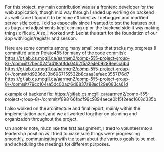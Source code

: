 For this project, my main contribution was as a frontend developer for the web application, though mid way through I ended up working on backend as well since I found it to be more efficient as I debugged and modified server side code. I did so especially since I wanted to test the features but as bugs and adjustments kept coming up on the backend side it was making things difficult. Also, I worked with Leo at the start for the foundation of our app with login/register and session.

Here are some commits among many small ones that tracks my progress (I committed under Potato455 for many of the code commits):
https://gitlab.cs.mcgill.ca/aarmen2/comp-555-project-group-8/-/commit/2bec024fa418a0fdd04b2f5a2e4eb9289ee0c6bd 
https://gitlab.cs.mcgill.ca/aarmen2/comp-555-project-group-8/-/commit/d9236d33b6967159532b8caaa8efeec3557176d7
https://gitlab.cs.mcgill.ca/aarmen2/comp-555-project-group-8/-/commit/79cc104aa5dc00acf6d6837a88ec129e083ca61d

example of backend fix: https://gitlab.cs.mcgill.ca/aarmen2/comp-555-project-group-8/-/commit/f898166fbcf99c9894aece0b15f2eac1603d335b

I also worked on the architecture and final report, mainly within the implementation part, and we all worked together on planning and organization throughout the project.


On another note, much like the first assignment, I tried to volunteer into a leadership position as I tried to make sure things were progressing smoothly, communicating with the team about the various goals to be met and scheduling the meetings for different purposes.
